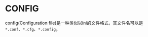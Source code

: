 # CONFIG

[//]: # (__author__ = "Wenger Binning")

config(Configuration file)是一种类似以ini的文件格式，其文件名可以是`*.conf`、`*.cfg`、`*.config`。